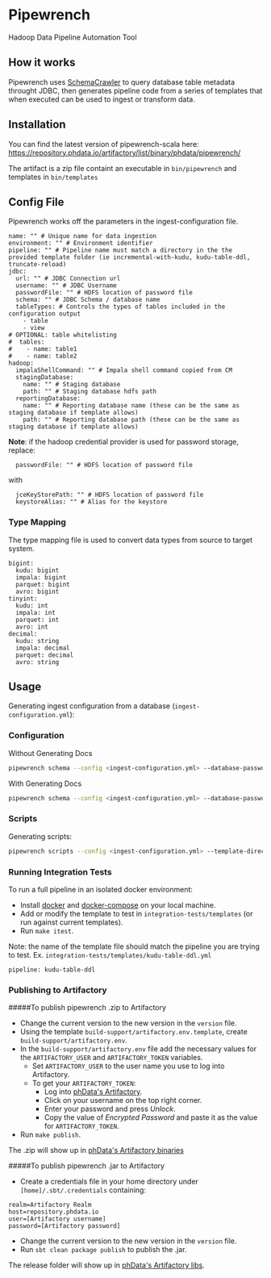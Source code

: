 # Pipewrench

Hadoop Data Pipeline Automation Tool

## How it works

Pipewrench uses [SchemaCrawler](https://www.schemacrawler.com/) to query database table metadata throught JDBC, then generates pipeline code
from a series of templates that when executed can be used to ingest or transform data.

## Installation

You can find the latest version of pipewrench-scala here: https://repository.phdata.io/artifactory/list/binary/phdata/pipewrench/

The artifact is a zip file containt an executable in `bin/pipewrench` and templates in `bin/templates`

## Config File

Pipewrench works off the parameters in the ingest-configuration file.


```
name: "" # Unique name for data ingestion
environment: "" # Environment identifier
pipeline: "" # Pipeline name must match a directory in the the provided template folder (ie incremental-with-kudu, kudu-table-ddl, truncate-reload)
jdbc:
  url: "" # JDBC Connection url
  username: "" # JDBC Username
  passwordFile: "" # HDFS location of password file
  schema: "" # JDBC Schema / database name
  tableTypes: # Controls the types of tables included in the configuration output
    - table
    - view
# OPTIONAL: table whitelisting
#  tables:
#    - name: table1
#    - name: table2
hadoop:
  impalaShellCommand: "" # Impala shell command copied from CM
  stagingDatabase:
    name: "" # Staging database
    path: "" # Staging database hdfs path
  reportingDatabase:
    name: "" # Reporting database name (these can be the same as staging database if template allows)
    path: "" # Reporting database path (these can be the same as staging database if template allows)
```

**Note**: if the hadoop credential provider is used for password storage, replace:

```
  passwordFile: "" # HDFS location of password file
```

with

```
  jceKeyStorePath: "" # HDFS location of password file
  keystoreAlias: "" # Alias for the keystore
```

### Type Mapping

The type mapping file is used to convert data types from source to target system.

```
bigint:
  kudu: bigint
  impala: bigint
  parquet: bigint
  avro: bigint
tinyint:
  kudu: int
  impala: int
  parquet: int
  avro: int
decimal:
  kudu: string
  impala: decimal
  parquet: decimal
  avro: string
```

## Usage

Generating ingest configuration from a database (`ingest-configuration.yml`):

### Configuration
Without Generating Docs
```bash
pipewrench schema --config <ingest-configuration.yml> --database-password <database password>
```

With Generating Docs
```bash
pipewrench schema --config <ingest-configuration.yml> --database-password <database password> --create-docs
```

### Scripts
Generating scripts:

```bash
pipewrench scripts --config <ingest-configuration.yml> --template-directory <template-directory> --type-mapping <type-mapping.yml>
```

### Running Integration Tests
To run a full pipeline in an isolated docker environment:
- Install [docker](https://docs.docker.com/install/) and [docker-compose](https://docs.docker.com/compose/install/) on your local machine.
- Add or modify the template to test in `integration-tests/templates` (or run against current templates).
- Run `make itest`.

Note: the name of the template file should match the pipeline you are trying to test. 
Ex. `integration-tests/templates/kudu-table-ddl.yml`
```
pipeline: kudu-table-ddl
```

### Publishing to Artifactory
#####To publish pipewrench .zip to Artifactory
- Change the current version to the new version in the `version` file.
- Using the template `build-support/artifactory.env.template`, create `build-support/artifactory.env`.
- In the `build-support/artifactory.env` file add the necessary values for the `ARTIFACTORY_USER` and `ARTIFACTORY_TOKEN` variables.
  - Set `ARTIFACTORY_USER` to the user name you use to log into Artifactory.
  - To get your `ARTIFACTORY_TOKEN`:
    - Log into [phData's Artifactory](https://repository.phdata.io/artifactory).
    - Click on your username on the top right corner.
    - Enter your password and press *Unlock*.
    - Copy the value of *Encrypted Password* and paste it as the value for `ARTIFACTORY_TOKEN`.
- Run `make publish`.

The .zip will show up in [phData's Artifactory binaries](https://repository.phdata.io/artifactory/list/binary/phdata/pipewrench/)

#####To publish pipewrench .jar to Artifactory
- Create a credentials file in your home directory under `[home]/.sbt/.credentials` containing:
```
realm=Artifactory Realm
host=repository.phdata.io
user=[Artifactory username]
password=[Artifactory password]
```
- Change the current version to the new version in the `version` file.
- Run `sbt clean package publish` to publish the .jar.

The release folder will show up in [phData's Artifactory libs](https://repository.phdata.io/artifactory/list/libs-release-local/io/phdata/pipewrench/pipewrench_2.11/).


